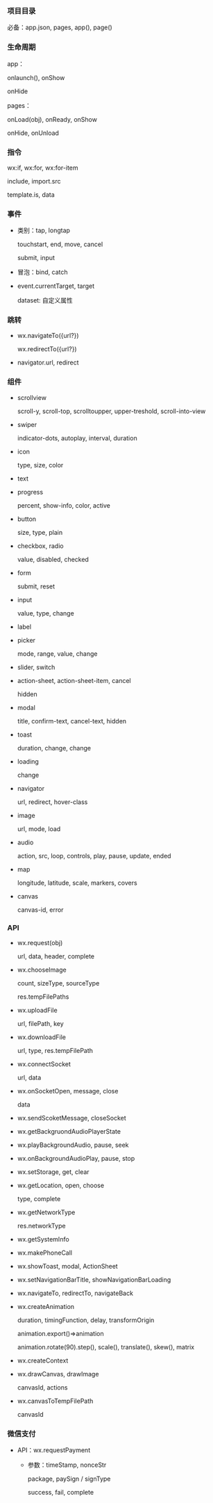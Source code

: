 ### 项目目录

必备：app.json, pages, app(), page()

### 生命周期

app：

onlaunch(), onShow

onHide

pages：

onLoad(obj), onReady, onShow

onHide, onUnload

### 指令

wx:if, wx:for, wx:for-item

include, import.src

template.is, data

### 事件

- 类别：tap, longtap
  
  touchstart, end, move, cancel
  
  submit, input

- 冒泡：bind, catch

- event.currentTarget, target
  
  dataset: 自定义属性

### 跳转

- wx.navigateTo({url?})
  
  wx.redirectTo({url?})

- navigator.url, redirect

### 组件

- scrollview
  
  scroll-y, scroll-top, scrolltoupper, upper-treshold, scroll-into-view

- swiper
  
  indicator-dots, autoplay, interval, duration

- icon
  
  type, size, color

- text

- progress
  
  percent, show-info, color, active

- button
  
  size, type, plain

- checkbox, radio
  
  value, disabled, checked

- form
  
  submit, reset

- input
  
  value, type, change

- label

- picker
  
  mode, range, value, change

- slider, switch

- action-sheet, action-sheet-item, cancel
  
  hidden

- modal
  
  title, confirm-text, cancel-text, hidden

- toast
  
  duration, change, change

- loading
  
  change

- navigator
  
  url, redirect, hover-class

- image
  
  url, mode, load

- audio
  
  action, src, loop, controls, play, pause, update, ended

- map
  
  longitude, latitude, scale, markers, covers

- canvas
  
  canvas-id, error

### API

- wx.request(obj)
  
  url, data, header, complete

- wx.chooseImage
  
  count, sizeType, sourceType
  
  res.tempFilePaths

- wx.uploadFile
  
  url, filePath, key

- wx.downloadFile
  
  url, type, res.tempFilePath

- wx.connectSocket
  
  url, data

- wx.onSocketOpen, message, close
  
  data

- wx.sendScoketMessage, closeSocket

- wx.getBackgruondAudioPlayerState

- wx.playBackgroundAudio, pause, seek

- wx.onBackgroundAudioPlay, pause, stop

- wx.setStorage, get, clear

- wx.getLocation, open, choose
  
  type, complete

- wx.getNetworkType
  
  res.networkType

- wx.getSystemInfo

- wx.makePhoneCall

- wx.showToast, modal, ActionSheet

- wx.setNavigationBarTitle, showNavigationBarLoading

- wx.navigateTo, redirectTo, navigateBack

- wx.createAnimation
  
  duration, timingFunction, delay, transformOrigin
  
  animation.export()=>animation
  
  animation.rotate(90).step(), scale(), translate(), skew(), matrix

- wx.createContext

- wx.drawCanvas, drawImage
  
  canvasId, actions

- wx.canvasToTempFilePath
  
  canvasId

### 微信支付

- API：wx.requestPayment
  
  - 参数：timeStamp, nonceStr
    
    package, paySign / signType
    
    success, fail, complete